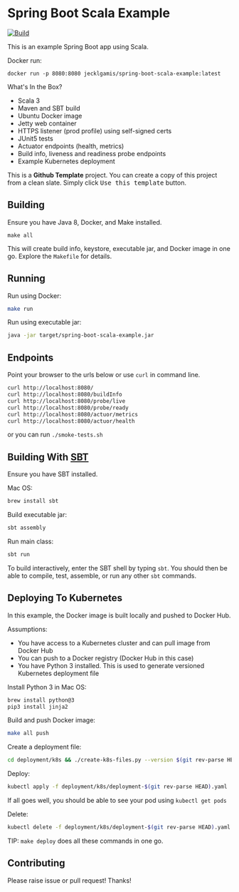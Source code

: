 # Spring Boot Scala Example

[![Build](https://github.com/jecklgamis/spring-boot-scala-example/actions/workflows/build.yml/badge.svg)](https://github.com/jecklgamis/spring-boot-scala-example/actions/workflows/build.yml)

This is an example Spring Boot app using Scala.

Docker run:
```
docker run -p 8080:8080 jecklgamis/spring-boot-scala-example:latest
```

What's In the Box?

* Scala 3
* Maven and SBT build
* Ubuntu Docker image
* Jetty web container
* HTTPS listener (prod profile) using self-signed certs
* JUnit5 tests
* Actuator endpoints (health, metrics)
* Build info, liveness and readiness probe endpoints
* Example Kubernetes deployment

This is a **Github Template** project. You can create a copy of this project from a clean slate. Simply click
<kbd>Use this template</kbd> button.

## Building
Ensure you have Java 8, Docker, and Make installed.

```
make all
```
This will create build info, keystore, executable jar, and Docker image in one go. Explore the `Makefile` for details.

## Running

Run using Docker:
```bash
make run
```

Run using executable jar:
```bash
java -jar target/spring-boot-scala-example.jar
```

## Endpoints
Point your browser to the urls below or use `curl` in command line.
```bash
curl http://localhost:8080/
curl http://localhost:8080/buildInfo
curl http://localhost:8080/probe/live
curl http://localhost:8080/probe/ready
curl http://localhost:8080/actuor/metrics
curl http://localhost:8080/actuor/health
```
or you can run `./smoke-tests.sh`

## Building With [SBT](https://www.scala-sbt.org/)

Ensure you have SBT installed.

Mac OS:
```bash
brew install sbt
```

Build executable jar:
```bash
sbt assembly
```

Run main class:
```bash
sbt run
```

To build interactively, enter the SBT shell by typing `sbt`. You should then
be able to compile, test,  assemble, or run any other `sbt` commands.

## Deploying To Kubernetes
In this example, the Docker image is built locally and pushed to Docker Hub.

Assumptions:
* You have access to a Kubernetes cluster and can pull image from Docker Hub
* You can push to a Docker registry (Docker Hub in this case)
* You have Python 3 installed. This is used to generate versioned Kubernetes deployment file

Install Python 3 in Mac OS:
```bash
brew install python@3
pip3 install jinja2
```

Build and push Docker image:
```bash
make all push
```

Create a deployment file:
```bash
cd deployment/k8s && ./create-k8s-files.py --version $(git rev-parse HEAD)
```

Deploy:
```bash
kubectl apply -f deployment/k8s/deployment-$(git rev-parse HEAD).yaml
```

If all goes well, you should be able to see your pod using `kubectl get pods`

Delete:
```bash
kubectl delete -f deployment/k8s/deployment-$(git rev-parse HEAD).yaml
```

TIP: `make deploy` does all these commands in one go. 

## Contributing
Please raise issue or pull request! Thanks!